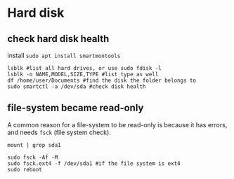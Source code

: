 # Hard disk

## check hard disk health
install `sudo apt install smartmontools`
```
lsblk #list all hard drives, or use sudo fdisk -l
lsblk -o NAME,MODEL,SIZE,TYPE #list type as well
df /home/user/Documents #find the disk the folder belongs to
sudo smartctl -a /dev/sda #check disk health
```

## file-system became read-only
A common reason for a file-system to be read-only is because it has errors, and needs `fsck` (file system check).
```
mount | grep sda1

sudo fsck -Af -M
sudo fsck.ext4 -f /dev/sda1 #if the file system is ext4
sudo reboot
```
